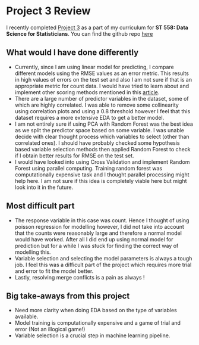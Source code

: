 # Project 3 Review

I recently completed [Project 3](https://manan100196.github.io/ST_558_Project3_GroupD/) as a part of my curriculum for **ST 558: Data Science for Statisticians**.
You can find the github repo [here](https://github.com/Manan100196/ST_558_Project3_GroupD)

## What would I have done differently
- Currently, since I am using linear model for predicting, I compare different models using the RMSE values as an error metric. This results in high values of errors on the test set and also I am not sure if that is an appropriate metric for count data. I would have tried to learn about and implement other scoring methods mentioned in this [article](https://stats.stackexchange.com/questions/71720/error-metrics-for-cross-validating-poisson-models). 
- There are a large number of predictor variables in the dataset, some of which are highly correlated. I was able to remove some collinearity using correlation plots and using a 0.8 threshold however I feel that this dataset requires a more extensive EDA to get a better model.
- I am not entirely sure if using PCA with Random Forest was the best idea as we split the predictor space based on some variable. I was unable decide with clear thought process which variables to select (other than correlated ones). I should have probably checked some hypothesis based variable selection methods then applied Random Forest to check if I obtain better results for RMSE on the test set.
- I would have looked into using Cross Validation and implement Random Forest using parallel computing. Training random forest was computationally expensive task and I thought parallel processing might help here. I am not sure if this idea is completely viable here but might look into it in the future.

## Most difficult part
- The response variable in this case was count. Hence I thought of using poisson regression for modelling however, I did not take into account that the counts were reasonably large and therefore a normal model would have worked. After all I did end up using normal model for prediction but for a while I was stuck for finding the correct way of modelling this.
- Variable selection and selecting the model parameters is always a tough job. I feel this was a difficult part of the project which requires more trial and error to fit the model better.  
- Lastly, resolving merge conflicts is a pain as always ! 

## Big take-aways from this project
- Need more clarity when doing EDA based on the type of variables available.
- Model training is computationally expensive and a game of trial and error (Not an illogical game!)
- Variable selection is a crucial step in machine learning pipeline. 